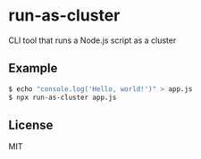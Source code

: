 # run-as-cluster

CLI tool that runs a Node.js script as a cluster

## Example

```bash
$ echo "console.log('Hello, world!')" > app.js
$ npx run-as-cluster app.js
```

## License

MIT

